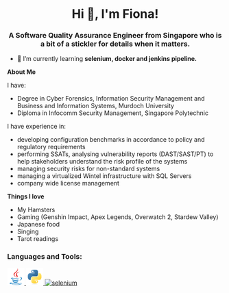 <h1 align="center">Hi 👋, I'm Fiona!</h1>
<h3 align="center">A Software Quality Assurance Engineer from Singapore who is a bit of a stickler for details when it matters.</h3>

- 🌱 I’m currently learning **selenium, docker and jenkins pipeline.**

**About Me**

I have:
- Degree in Cyber Forensics, Information Security Management and Business and Information Systems, Murdoch University
- Diploma in Infocomm Security Management, Singapore Polytechnic

I have experience in:
- developing configuration benchmarks in accordance to policy and regulatory requirements
- performing SSATs, analysing vulnerability reports (DAST/SAST/PT) to help stakeholders understand the risk profile of the systems
- managing security risks for non-standard systems
- managing a virtualized Wintel infrastructure with SQL Servers
- company wide license management

**Things I love**
- My Hamsters
- Gaming (Genshin Impact, Apex Legends, Overwatch 2, Stardew Valley)
- Japanese food
- Singing
- Tarot readings


<h3 align="left">Languages and Tools:</h3>
<p align="left"> <a href="https://www.java.com" target="_blank" rel="noreferrer"> <img src="https://raw.githubusercontent.com/devicons/devicon/master/icons/java/java-original.svg" alt="java" width="40" height="40"/> </a> <a href="https://www.python.org" target="_blank" rel="noreferrer"> <img src="https://raw.githubusercontent.com/devicons/devicon/master/icons/python/python-original.svg" alt="python" width="40" height="40"/> </a> <a href="https://www.selenium.dev" target="_blank" rel="noreferrer"> <img src="https://raw.githubusercontent.com/detain/svg-logos/780f25886640cef088af994181646db2f6b1a3f8/svg/selenium-logo.svg" alt="selenium" width="40" height="40"/> </a> </p>
